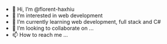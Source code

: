 - 👋 Hi, I’m @florent-haxhiu
- 👀 I’m interested in web development
- 🌱 I’m currently learning web development, full stack and C#
- 💞️ I’m looking to collaborate on ...
- 📫 How to reach me ...

<!---
florent-haxhiu/florent-haxhiu is a ✨ special ✨ repository because its `README.md` (this file) appears on your GitHub profile.
You can click the Preview link to take a look at your changes.
--->
